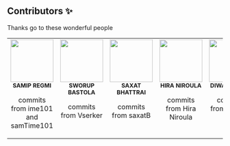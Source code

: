 ## Contributors ✨

Thanks go to these wonderful people 

<table>
  <tbody>
    <tr>
      <td align="center" valign="top" width="14.28%"><img src="https://avatars.githubusercontent.com/u/116491957?s=400&u=cb6583c2b68fedc1d525dccc4802693d9cc2d8c1&v=4" width="100px"/><br /><sub><b>SAMIP REGMI</b></sub></a><br /><p>commits from ime101 and samTime101</p></td>
      <td align="center" valign="top" width="14.28%"><img src="https://avatars.githubusercontent.com/u/136329414?v=4" width="100px"/><br /><sub><b>SWORUP BASTOLA</b></sub></a><br /><p>commits from Vserker</p></td>
      <td align="center" valign="top" width="14.28%"><img src="https://avatars.githubusercontent.com/u/107102227?v=4" width="100px"/><br /><sub><b>SAXAT BHATTRAI</b></sub></a><br /><p>commits from saxatB</p></td>
      <td align="center" valign="top" width="14.28%"><img src="https://avatars.githubusercontent.com/u/130172491?v=4" width="100px"/><br /><sub><b>HIRA NIROULA</b></sub></a><br /><p>commits from Hira Niroula</p></td>
  <td align="center" valign="top" width="14.28%"><img src="https://avatars.githubusercontent.com/u/105503443?v=4" width="100px"/><br /><sub><b>DIWAS DAHAL</b></sub></a><br /><p>commits from di-was</p></td>
      </tr>
</tbody>
</table>
